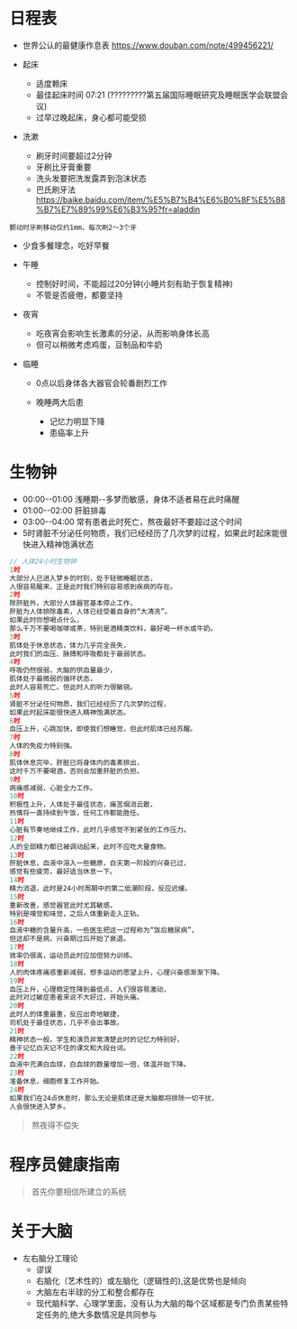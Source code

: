 # 日程表

- 世界公认的最健康作息表 <https://www.douban.com/note/499456221/>
- 起床

  - 适度赖床
  - 最佳起床时间 07:21 (?????????第五届国际睡眠研究及睡眠医学会联盟会议)
  - 过早过晚起床，身心都可能受损

- 洗漱

  - 刷牙时间要超过2分钟
  - 牙刷比牙膏重要
  - 洗头发要把洗发露弄到泡沫状态
  - 巴氏刷牙法 https://baike.baidu.com/item/%E5%B7%B4%E6%B0%8F%E5%88%B7%E7%89%99%E6%B3%95?fr=aladdin

```
颤动时牙刷移动仅约1mm，每次刷2～3个牙
```

- 少食多餐理念，吃好早餐

- 午睡

  - 控制好时间，不能超过20分钟(小睡片刻有助于恢复精神)
  - 不管是否疲倦，都要坚持

- 夜宵

  - 吃夜宵会影响生长激素的分泌，从而影响身体长高
  - 但可以稍微考虑鸡蛋，豆制品和牛奶

- 临睡

  - 0点以后身体各大器官会轮番剧烈工作
  - 晚睡两大后患

    - 记忆力明显下降
    - 患癌率上升

# 生物钟

- 00:00--01:00 浅睡期--多梦而敏感，身体不适者易在此时痛醒
- 01:00--02:00 肝脏排毒
- 03:00--04:00 常有患者此时死亡，熬夜最好不要超过这个时间
- 5时肾脏不分泌任何物质，我们已经经历了几次梦的过程，如果此时起床能很快进入精神饱满状态

```javascript
// 人体24小时生物钟
1时
大部分人已进入梦乡的时刻，处于轻微睡眠状态，
人很容易醒来，正是此时我们特别容易感到疾病的存在。
2时
除肝脏外，大部分人体器官基本停止工作，
肝脏为人体排除毒素，人体已经受着自身的“大清洗”。
如果此时你想喝点什么，
那么千万不要喝咖啡或茶，特别是酒精类饮料，最好喝一杯水或牛奶。
3时
肌体处于休息状态，体力几乎完全丧失，
此时我们的血压、脉搏和呼吸都处于最弱状态。
4时
呼吸仍然很弱，大脑的供血量最少，
肌体处于最微弱的循环状态，
此时人容易死亡。但此时人的听力很敏锐。
5时
肾脏不分泌任何物质，我们已经经历了几次梦的过程，
如果此时起床能很快进入精神饱满状态。
6时
血压上升，心跳加快，即使我们想睡觉，但此时肌体已经苏醒。
7时
人体的免疫力特别强。
8时
肌体休息完毕，肝脏已将身体内的毒素排出，
这时千万不要喝酒，否则会加重肝脏的负担。
9时
病痛感减弱，心脏全力工作。
10时
积极性上升，人体处于最佳状态，痛苦烟消云散，
热情将一直持续到午饭，任何工作都能胜任。
11时
心脏有节奏地继续工作，此时几乎感觉不到紧张的工作压力。
12时
人的全部精力都已被调动起来，此时不应吃大量食物。
13时
肝脏休息，血液中溶入一些糖原，白天第一阶段的兴奋已过，
感觉有些疲劳，最好适当休息一下。
14时
精力消退，此时是24小时周期中的第二低潮阶段，反应迟缓。
15时
重新改善，感觉器官此时尤其敏感，
特别是嗅觉和味觉，之后人体重新走入正轨。
16时
血液中糖的含量升高，一些医生把这一过程称为“饭后糖尿病”，
但这却不是病，兴奋期过后开始了衰退。
17时
效率仍很高，运动员此时应加倍努力训练。
18时
人的肉体疼痛感重新减弱，想多运动的愿望上升，心理兴奋感渐渐下降。
19时
血压上升，心理稳定性降到最低点，人们很容易激动，
此时对过敏症患者来说不大好过，开始头痛。
20时
此时人的体重最重，反应出奇地敏捷，
司机处于最佳状态，几乎不会出事故。
21时
精神状态一般，学生和演员非常清楚此时的记忆力特别好，
善于记忆白天记不住的课文和大段台词。
22时
血液中充满白血球，白血球的数量增加一倍，体温开始下降。
23时
准备休息，细胞修复工作开始。
24时
如果我们在24点休息时，那么无论是肌体还是大脑都将排除一切干扰，
人会很快进入梦乡。
```

> 熬夜得不偿失

# 程序员健康指南

> 首先你要相信所建立的系统

# 关于大脑

- 左右脑分工理论
  - 谬误
  - 右脑化（艺术性的）或左脑化（逻辑性的),这是优势也是倾向
  - 大脑左右半球的分工和整合都存在
  - 现代脑科学、心理学里面，没有认为大脑的每个区域都是专门负责某些特定任务的,绝大多数情况是共同参与

